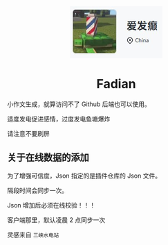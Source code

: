 
<p align="center">
<img src="./cover.jpg"></p>
<h1 align="center"> Fadian </h1>

小作文生成，就算访问不了 Github 后端也可以使用。

适度发电促进感情，过度发电鱼塘爆炸

请注意不要刷屏


## 关于在线数据的添加

为了增强可信度，Json 指定的是插件仓库的 Json 文件。

隔段时间会同步一次。

Json 增加后必须在线校验！！！


客户端那里，默认凌晨 2 点同步一次

灵感来自 `三峡水电站`
